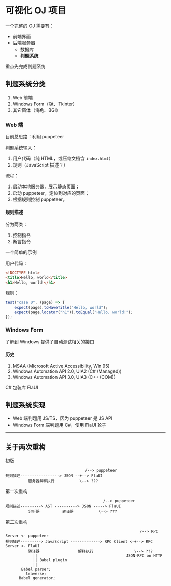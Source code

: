 # 可视化 OJ 项目

一个完整的 OJ 需要有：

- 前端界面
- 后端服务器
    - 数据库
    - **判题系统**

重点先完成判题系统

## 判题系统分类

1. Web 前端
2. Windows Form（Qt、Tkinter）
3. 其它窗体（海龟、BGI）

### Web 端

目前总思路：利用 puppeteer

判题系统输入：
1. 用户代码（纯 HTML，或压缩文档含 `index.html`）
2. 规则（JavaScript 描述？）

流程：
1. 启动本地服务器，展示静态页面；
2. 启动 puppeteer，定位到对应的页面；
3. 根据规则控制 puppeteer。

#### 规则描述

分为两类：
1. 控制指令
2. 断言指令

一个简单的示例

用户代码：
```html
<!DOCTYPE html>
<title>Hello, world</title>
<h1>Hello, world!</h1>
```

规则：
```js
test("case 0", (page) => {
    expect(page).toHaveTitle("Hello, world");
    expect(page.locator("h1")).toEqual("Hello, world!");
});
```

### Windows Form

了解到 Windows 提供了自动测试相关的接口

#### 历史

1. MSAA (Microsoft Active Accessibility, Win 95)
2. Windows Automation API 2.0, UIA2 (C# (Managed))
3. Windows Automation API 3.0, UIA3 (C++ (COM))

C# 包装库 FlaUI

## 判题系统实现

- Web 端判题用 JS/TS，因为 puppeteer 是 JS API
- Windows Form 端判题用 C#，使用 FlaUI 轮子

-----

## 关于两次重构

初版

```
                                   /--> puppeteer
规则描述-----------------> JSON --+--> FlaUI
          服务器解释执行           \--> ???

```

第一次重构

```
                                           /--> puppeteer
规则描述---------> AST ----------> JSON --+--> FlaUI
          分析器          转译器           \--> ???

```

第二次重构

```
                                                           /--> RPC Server <- puppeteer
规则描述---------> JavaScript -------------> RPC Client <-+--> RPC Server <- FlaUI
          转译器                 解释执行                  \--> ???
            ||                                       JSON-RPC on HTTP
            || Babel plugin
            ||
       Babel parser;
         traverse;
      Babel generator;
```